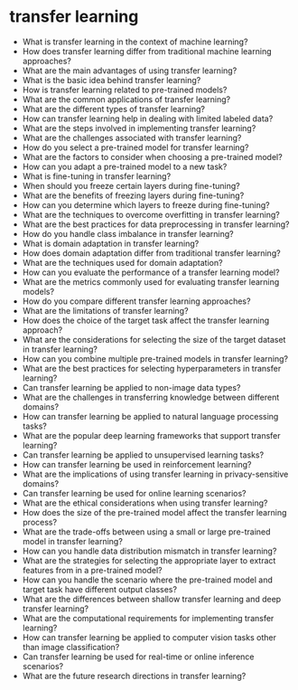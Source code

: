 # transfer learning

- What is transfer learning in the context of machine learning?
- How does transfer learning differ from traditional machine learning approaches?
- What are the main advantages of using transfer learning?
- What is the basic idea behind transfer learning?
- How is transfer learning related to pre-trained models?
- What are the common applications of transfer learning?
- What are the different types of transfer learning?
- How can transfer learning help in dealing with limited labeled data?
- What are the steps involved in implementing transfer learning?
- What are the challenges associated with transfer learning?
- How do you select a pre-trained model for transfer learning?
- What are the factors to consider when choosing a pre-trained model?
- How can you adapt a pre-trained model to a new task?
- What is fine-tuning in transfer learning?
- When should you freeze certain layers during fine-tuning?
- What are the benefits of freezing layers during fine-tuning?
- How can you determine which layers to freeze during fine-tuning?
- What are the techniques to overcome overfitting in transfer learning?
- What are the best practices for data preprocessing in transfer learning?
- How do you handle class imbalance in transfer learning?
- What is domain adaptation in transfer learning?
- How does domain adaptation differ from traditional transfer learning?
- What are the techniques used for domain adaptation?
- How can you evaluate the performance of a transfer learning model?
- What are the metrics commonly used for evaluating transfer learning models?
- How do you compare different transfer learning approaches?
- What are the limitations of transfer learning?
- How does the choice of the target task affect the transfer learning approach?
- What are the considerations for selecting the size of the target dataset in transfer learning?
- How can you combine multiple pre-trained models in transfer learning?
- What are the best practices for selecting hyperparameters in transfer learning?
- Can transfer learning be applied to non-image data types?
- What are the challenges in transferring knowledge between different domains?
- How can transfer learning be applied to natural language processing tasks?
- What are the popular deep learning frameworks that support transfer learning?
- Can transfer learning be applied to unsupervised learning tasks?
- How can transfer learning be used in reinforcement learning?
- What are the implications of using transfer learning in privacy-sensitive domains?
- Can transfer learning be used for online learning scenarios?
- What are the ethical considerations when using transfer learning?
- How does the size of the pre-trained model affect the transfer learning process?
- What are the trade-offs between using a small or large pre-trained model in transfer learning?
- How can you handle data distribution mismatch in transfer learning?
- What are the strategies for selecting the appropriate layer to extract features from in a pre-trained model?
- How can you handle the scenario where the pre-trained model and target task have different output classes?
- What are the differences between shallow transfer learning and deep transfer learning?
- What are the computational requirements for implementing transfer learning?
- How can transfer learning be applied to computer vision tasks other than image classification?
- Can transfer learning be used for real-time or online inference scenarios?
- What are the future research directions in transfer learning?